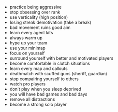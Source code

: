 * practice being aggressive
* stop obsessing over rank
* use verticality (high position)
* losing streak demotivation (take a break)
* bad movement ruins good aim
* learn every agent kits
* always warm up
* hype up your team
* use your minimap
* focus on yourself
* surround yourself with better and motivated players
* become comfortable in clutch situations
* learn every map and callouts
* deathmatch with scuffed guns (sheriff, guardian)
* stop compairing yourself to others
* watch pro players
* don't play when you sleep deprived
* you will have bad games and bad days
* remove all distractions
* become a strong solo player